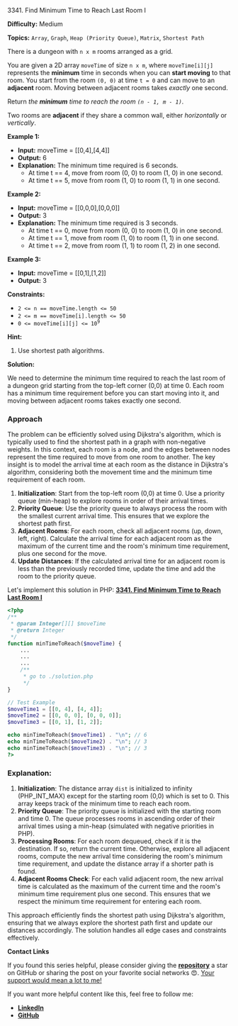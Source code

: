 3341\. Find Minimum Time to Reach Last Room I

**Difficulty:** Medium

**Topics:** `Array`, `Graph`, `Heap (Priority Queue)`, `Matrix`, `Shortest Path`

There is a dungeon with `n x m` rooms arranged as a grid.

You are given a 2D array `moveTime` of size `n x m`, where `moveTime[i][j]` represents the **minimum** time in seconds when you can **start moving** to that room. You start from the room `(0, 0)` at time `t = 0` and can move to an **adjacent** room. Moving between adjacent rooms takes _exactly_ one second.

Return _the **minimum** time to reach the room `(n - 1, m - 1)`_.

Two rooms are **adjacent** if they share a common wall, either _horizontally_ or _vertically_.

**Example 1:**

- **Input:** moveTime = [[0,4],[4,4]]
- **Output:** 6
- **Explanation:** The minimum time required is 6 seconds.
  - At time t == 4, move from room (0, 0) to room (1, 0) in one second.
  - At time t == 5, move from room (1, 0) to room (1, 1) in one second.


**Example 2:**

- **Input:** moveTime = [[0,0,0],[0,0,0]]
- **Output:** 3
- **Explanation:** The minimum time required is 3 seconds.
  - At time t == 0, move from room (0, 0) to room (1, 0) in one second.
  - At time t == 1, move from room (1, 0) to room (1, 1) in one second.
  - At time t == 2, move from room (1, 1) to room (1, 2) in one second.



**Example 3:**

- **Input:** moveTime = [[0,1],[1,2]]
- **Output:** 3



**Constraints:**

- `2 <= n == moveTime.length <= 50`
- `2 <= m == moveTime[i].length <= 50`
- <code>0 <= moveTime[i][j] <= 10<sup>9</sup></code>


**Hint:**
1. Use shortest path algorithms.



**Solution:**

We need to determine the minimum time required to reach the last room of a dungeon grid starting from the top-left corner (0,0) at time 0. Each room has a minimum time requirement before you can start moving into it, and moving between adjacent rooms takes exactly one second.

### Approach
The problem can be efficiently solved using Dijkstra's algorithm, which is typically used to find the shortest path in a graph with non-negative weights. In this context, each room is a node, and the edges between nodes represent the time required to move from one room to another. The key insight is to model the arrival time at each room as the distance in Dijkstra's algorithm, considering both the movement time and the minimum time requirement of each room.

1. **Initialization**: Start from the top-left room (0,0) at time 0. Use a priority queue (min-heap) to explore rooms in order of their arrival times.
2. **Priority Queue**: Use the priority queue to always process the room with the smallest current arrival time. This ensures that we explore the shortest path first.
3. **Adjacent Rooms**: For each room, check all adjacent rooms (up, down, left, right). Calculate the arrival time for each adjacent room as the maximum of the current time and the room's minimum time requirement, plus one second for the move.
4. **Update Distances**: If the calculated arrival time for an adjacent room is less than the previously recorded time, update the time and add the room to the priority queue.

Let's implement this solution in PHP: **[3341. Find Minimum Time to Reach Last Room I](https://github.com/mah-shamim/leet-code-in-php/tree/main/algorithms/003341-find-minimum-time-to-reach-last-room-i/solution.php)**

```php
<?php
/**
 * @param Integer[][] $moveTime
 * @return Integer
 */
function minTimeToReach($moveTime) {
    ...
    ...
    ...
    /**
     * go to ./solution.php
     */
}

// Test Example
$moveTime1 = [[0, 4], [4, 4]];
$moveTime2 = [[0, 0, 0], [0, 0, 0]];
$moveTime3 = [[0, 1], [1, 2]];

echo minTimeToReach($moveTime1) . "\n"; // 6
echo minTimeToReach($moveTime2) . "\n"; // 3
echo minTimeToReach($moveTime3) . "\n"; // 3
?>
```

### Explanation:

1. **Initialization**: The distance array `dist` is initialized to infinity (PHP_INT_MAX) except for the starting room (0,0) which is set to 0. This array keeps track of the minimum time to reach each room.
2. **Priority Queue**: The priority queue is initialized with the starting room and time 0. The queue processes rooms in ascending order of their arrival times using a min-heap (simulated with negative priorities in PHP).
3. **Processing Rooms**: For each room dequeued, check if it is the destination. If so, return the current time. Otherwise, explore all adjacent rooms, compute the new arrival time considering the room's minimum time requirement, and update the distance array if a shorter path is found.
4. **Adjacent Rooms Check**: For each valid adjacent room, the new arrival time is calculated as the maximum of the current time and the room's minimum time requirement plus one second. This ensures that we respect the minimum time requirement for entering each room.

This approach efficiently finds the shortest path using Dijkstra's algorithm, ensuring that we always explore the shortest path first and update our distances accordingly. The solution handles all edge cases and constraints effectively.

**Contact Links**

If you found this series helpful, please consider giving the **[repository](https://github.com/mah-shamim/leet-code-in-php)** a star on GitHub or sharing the post on your favorite social networks 😍. [Your support would mean a lot to me!](https://isolatedcompliments.com/v09uayg6h?key=a647d02f1aafcddaf10536d7cd00bd7c)

If you want more helpful content like this, feel free to follow me:

- **[LinkedIn](https://www.linkedin.com/in/arifulhaque/)**
- **[GitHub](https://github.com/mah-shamim)**